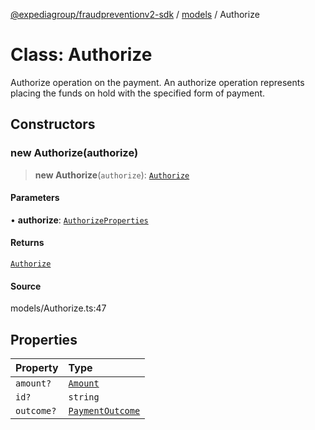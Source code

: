 [@expediagroup/fraudpreventionv2-sdk](../../index.md) / [models](../index.md) / Authorize

# Class: Authorize

Authorize operation on the payment. An authorize operation represents placing the funds on hold with the specified form of payment.

## Constructors

### new Authorize(authorize)

> **new Authorize**(`authorize`): [`Authorize`](Authorize.md)

#### Parameters

• **authorize**: [`AuthorizeProperties`](../interfaces/AuthorizeProperties.md)

#### Returns

[`Authorize`](Authorize.md)

#### Source

models/Authorize.ts:47

## Properties

| Property | Type |
| :------ | :------ |
| `amount?` | [`Amount`](Amount.md) |
| `id?` | `string` |
| `outcome?` | [`PaymentOutcome`](PaymentOutcome.md) |
